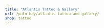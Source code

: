 ```yaml
---
title: "Atlantis Tattoo & Gallery"
url: /palm-bay/atlantis-tattoo-and-gallery/
shop: tattoo
---
```

